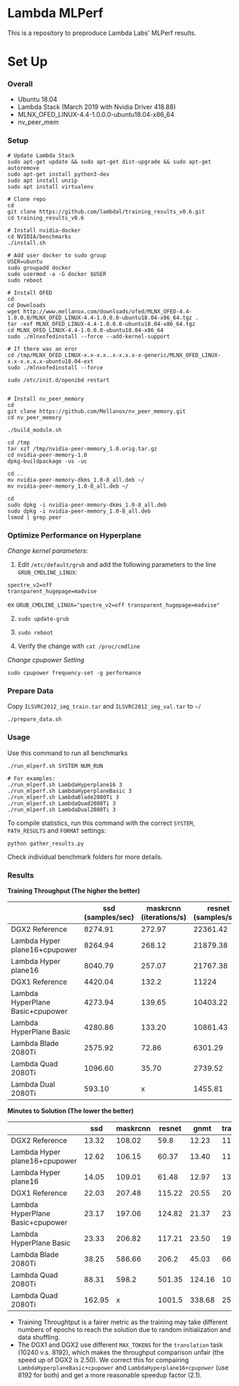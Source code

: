 # Lambda MLPerf

This is a repository to preproduce Lambda Labs' MLPerf results.


# Set Up

### Overall

- Ubuntu 18.04
- Lambda Stack (March 2019 with Nvidia Driver 418.88)
- MLNX_OFED_LINUX-4.4-1.0.0.0-ubuntu18.04-x86_64 
- nv_peer_mem


### Setup


```
# Update Lambda Stack
sudo apt-get update && sudo apt-get dist-upgrade && sudo apt-get autoremove
sudo apt-get install python3-dev
sudo apt install unzip
sudo apt install virtualenv

# Clone repo
cd
git clone https://github.com/lambdal/training_results_v0.6.git
cd training_results_v0.6

# Install nvidia-docker
cd NVIDIA/benchmarks
./install.sh

# Add user docker to sudo group
USER=ubuntu
sudo groupadd docker
sudo usermod -a -G docker $USER
sudo reboot

# Install OFED
cd
cd Downloads
wget http://www.mellanox.com/downloads/ofed/MLNX_OFED-4.4-1.0.0.0/MLNX_OFED_LINUX-4.4-1.0.0.0-ubuntu18.04-x86_64.tgz .
tar -xvf MLNX_OFED_LINUX-4.4-1.0.0.0-ubuntu18.04-x86_64.tgz
cd MLNX_OFED_LINUX-4.4-1.0.0.0-ubuntu18.04-x86_64
sudo ./mlnxofedinstall --force --add-kernel-support

# If there was an eror
cd /tmp/MLNX_OFED_LINUX-x.x-x.x..x-x.x.x-x-generic/MLNX_OFED_LINUX-x.x-x.x.x.x-ubuntu18.04-ext
sudo ./mlnxofedinstall --force

sudo /etc/init.d/openibd restart


# Install nv_peer_memory
cd
git clone https://github.com/Mellanox/nv_peer_memory.git
cd nv_peer_memory

./build_module.sh

cd /tmp
tar xzf /tmp/nvidia-peer-memory_1.0.orig.tar.gz
cd nvidia-peer-memory-1.0
dpkg-buildpackage -us -uc

cd ..
mv nvidia-peer-memory-dkms_1.0-8_all.deb ~/
mv nvidia-peer-memory_1.0-8_all.deb ~/

cd
sudo dpkg -i nvidia-peer-memory-dkms_1.0-8_all.deb
sudo dpkg -i nvidia-peer-memory_1.0-8_all.deb
lsmod | grep peer

``` 

### Optimize Performance on Hyperplane

_Change kernel parameters_: 

1) Edit `/etc/default/grub` and add the following parameters to the line `GRUB_CMDLINE_LINUX`:

```
spectre_v2=off
transparent_hugepage=madvise
```

ex `GRUB_CMDLINE_LINUX="spectre_v2=off transparent_hugepage=madvise"`

2) `sudo update-grub`

3) `sudo reboot`

4) Verify the change with `cat /proc/cmdline`

_Change cpupower Setting_

```
sudo cpupower frequency-set -g performance
```

### Prepare Data

Copy `ILSVRC2012_img_train.tar` and `ILSVRC2012_img_val.tar` to `~/`

```
./prepare_data.sh
```

### Usage

Use this command to run all benchmarks

```
./run_mlperf.sh SYSTEM NUM_RUN 

# For examples:
./run_mlperf.sh LambdaHyperplane16 3
./run_mlperf.sh LambdaHyperplaneBasic 3
./run_mlperf.sh LambdaBlade2080Ti 3
./run_mlperf.sh LambdaQuad2080Ti 3
./run_mlperf.sh LambdaDual2080Ti 3
```

To compile statistics, run this command with the correct `SYSTEM`, `PATH_RESULTS` and `FORMAT` settings:

```
python gather_results.py
```

Check individual benchmark folders for more details.

### Results


__Training Throughput (The higher the better)__


|   | ssd (samples/sec) | maskrcnn (iterations/s) | resnet (samples/sec) | gnmt (Tok/s) | translation (batches/sec) | minigo (epochs/min) |
|---|---|---|---|---|---|---|
| DGX2 Reference | 8274.91 | 272.97 | 22361.42 | 1349928.90 | 84.86 | x |
| Lambda Hyper plane16+cpupower | 8264.94 | 268.12 | 21879.38 | 1336200.98 | 84.09 | x |
| Lambda Hyper plane16 | 8040.79 | 257.07 | 21767.38 | 1313706.02 | 83.47 | x |
| DGX1 Reference  | 4420.04  | 132.2  | 11224  |  727808 | 33.82  | 0.61  |
| Lambda HyperPlane Basic+cpupower | 4273.94  | 139.65  | 10403.22  | 705040.75  | 40.04  |  0.66 |
| Lambda HyperPlane Basic | 4280.86  | 133.20  | 10861.43  | 696587.86  | 33.77  |  0.50 |
| Lambda Blade 2080Ti | 2575.92  | 72.86  | 6301.29  | 326569.0  | 26.68  |  0.30 |
| Lambda Quad 2080Ti | 1096.60 | 35.70 | 2739.52 | 147396.0 | 13.12 | 0.15 |
| Lambda Dual 2080Ti | 593.10 | x | 1455.81 | 86146.37 | 10.31 | x |


__Minutes to Solution (The lower the better)__

|   | ssd  | maskrcnn  | resnet  | gnmt  | translation  | minigo  |
|---|---|---|---|---|---|---|
| DGX2 Reference | 13.32 | 108.02 | 59.8 | 12.23 | 11.62 | x |
| Lambda Hyper plane16+cpupower | 12.62 | 106.15 | 60.37 | 13.40 | 11.27 | x |
| Lambda Hyper plane16 | 14.05 | 109.01 | 61.48 | 12.97 | 13.01 | x |
| DGX1 Reference  | 22.03  | 207.48  | 115.22  |  20.55 | 20.34  | 27.39  |
| Lambda HyperPlane Basic+cpupower | 23.17  | 197.06  | 124.82  | 21.37  | 23.19  |  24.82 |
| Lambda HyperPlane Basic | 23.33  | 206.82  | 117.21  | 23.50  | 19.85  |  29.76 |
| Lambda Blade 2080Ti | 38.25  | 586.66  | 206.2  | 45.03  | 66.45  |  51.23 |
| Lambda Quad 2080Ti | 88.31 | 598.2 | 501.35 | 124.16 | 100.86 | 143.15 |
| Lambda Quad 2080Ti | 162.95 | x | 1001.5 | 338.68 | 259.29 | x |


* Training Throughtput is a fairer metric as the training may take different numbers of epochs to reach the solution due to random initialization and data shuffling.
* The DGX1 and DGX2 use different `MAX_TOKENS` for the `translation` task (10240 v.s. 8192), which makes the throughput comparison unfair (the speed up of DGX2 is 2.50). We correct this for compairing `LambdaHyperplaneBasic+cpupower` and `LambdaHyperplane16+cpupower` (use 8192 for both) and get a more reasonable speedup factor (2.1). 

